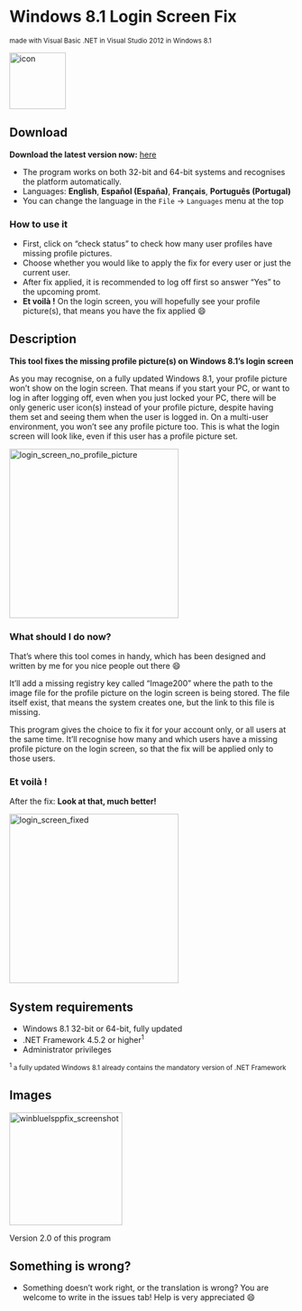 # Windows 8.1 Login Screen Fix
<sup>made with Visual Basic .NET in Visual Studio 2012 in Windows 8.1</sup>

<img width="100" alt="icon" src="https://github.com/user-attachments/assets/302758c9-194d-4929-b553-d800bc5e11f0" />

## Download
**Download the latest version now:** <a href="https://github.com/mohalogiciels/Windows8.1LoginScreenFix/releases/latest">here</a>

* The program works on both 32-bit and 64-bit systems and recognises the platform automatically.
* Languages: **English**, **Español (España)**, **Français**, **Português (Portugal)**
 * You can change the language in the `File` -> `Languages` menu at the top

### How to use it
* First, click on “check status” to check how many user profiles have missing profile pictures.
* Choose whether you would like to apply the fix for every user or just the current user.
* After fix applied, it is recommended to log off first so answer “Yes” to the upcoming promt.
* **Et voilà !** On the login screen, you will hopefully see your profile picture(s), that means you have the fix applied 😄

## Description
**This tool fixes the missing profile picture(s) on Windows 8.1’s login screen**

As you may recognise, on a fully updated Windows 8.1, your profile picture won’t show on the login screen. That means if you start your PC, or want to log in after logging off, even when you just locked your PC, there will be only generic user icon(s) instead of your profile picture, despite having them set and seeing them when the user is logged in. On a multi-user environment, you won’t see any profile picture too. This is what the login screen will look like, even if this user has a profile picture set.

<img width="300" alt="login_screen_no_profile_picture" src="https://github.com/user-attachments/assets/1ea9e660-867f-4837-9357-180098e1aa1c" />

### What should I do now?
That’s where this tool comes in handy, which has been designed and written by me for you nice people out there 😄

It’ll add a missing registry key called “Image200” where the path to the image file for the profile picture on the login screen is being stored. The file itself exist, that means the system creates one, but the link to this file is missing.

This program gives the choice to fix it for your account only, or all users at the same time. It’ll recognise how many and which users have a missing profile picture on the login screen, so that the fix will be applied only to those users.

### Et voilà !
After the fix: **Look at that, much better!** 

<img width="300" alt="login_screen_fixed" src="https://github.com/user-attachments/assets/7dc7c0bd-a284-4007-8d15-20e745172eba" />

## System requirements
* Windows 8.1 32-bit or 64-bit, fully updated
* .NET Framework 4.5.2 or higher<sup>1</sup>
* Administrator privileges

<sub><sup>1</sup> a fully updated Windows 8.1 already contains the mandatory version of .NET Framework</sub>

## Images

<img width="200" alt="winbluelsppfix_screenshot" src="https://github.com/user-attachments/assets/177525fe-755f-49e1-b9da-5716664ad070" />

Version 2.0 of this program

## Something is wrong? ##
* Something doesn’t work right, or the translation is wrong? You are welcome to write in the issues tab! Help is very appreciated 😄

